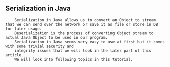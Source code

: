 
## Serialization in Java

        Serialization in Java allows us to convert an Object to stream that we can send over the network or save it as file or store in DB for later usage.
        Deserialization is the process of converting Object stream to actual Java Object to be used in our program. 
        Serialization in Java seems very easy to use at first but it comes with some trivial security and 
        integrity issues that we will look in the later part of this article. 
        We will look into following topics in this tutorial.